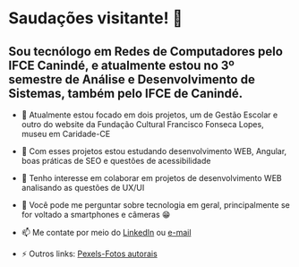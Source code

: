 # Saudações visitante! 👋
## Sou tecnólogo em Redes de Computadores pelo IFCE Canindé, e atualmente estou no 3º semestre de Análise e Desenvolvimento de Sistemas, também pelo IFCE de Canindé.

- 🔭 Atualmente estou focado em dois projetos, um de Gestão Escolar e outro do website da Fundação Cultural Francisco Fonseca Lopes, museu em Caridade-CE
- 🌱 Com esses projetos estou estudando desenvolvimento WEB, Angular, boas práticas de SEO e questões de acessibilidade
- 👯 Tenho interesse em colaborar em projetos de desenvolvimento WEB analisando as questões de UX/UI

- 💬 Você pode me perguntar sobre tecnologia em geral, principalmente se for voltado a smartphones e câmeras 😁
- 📫 Me contate por meio do [LinkedIn](https://www.linkedin.com/in/esteniovasc/) ou [e-mail](mailto:esteniovasconcelos@gmail.com)
- ⚡ Outros links: [Pexels-Fotos autorais](https://www.pexels.com/pt-br/@esteniovasc/gallery/)
